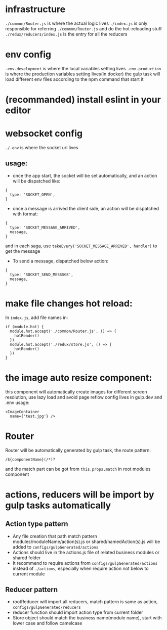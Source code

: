 # infrastructure
``./common/Router.js`` is where the actual logic lives
``./index.js`` is only responsible for referring ``./common/Router.js`` and do the hot-reloading stuff
``./redux/reducers/index.js`` is the entry for all the reducers

# env config
``.env.development`` is where the local variables setting lives
``.env.production`` is where the production variables setting lives(in docker)
the gulp task will load different env files according to the npm command that start it

# (recommanded) install eslint in your editor

# websocket config
``./.env`` is where the socket url lives
## usage:
* once the app start, the socket will be set automatically, and an action will be dispatched like:
```
{
  type: 'SOCKET_OPEN',
}
```

* once a message is arrived the client side, an action will be dispatched with format:
```
{
  type: 'SOCKET_MESSAGE_ARRIVED',
  message,
}
```
and in each saga, use ``takeEvery('SOCKET_MESSAGE_ARRIVED', handler)`` to get the message

* To send a message, dispatched below action:
```
{
  type: 'SOCKET_SEND_MESSSGE',
  message,
}
```

# make file changes hot reload:
In ``index.js``, add file names in:
```
if (module.hot) {
  module.hot.accept('./common/Router.js', () => {
    hotRender()
  })
  module.hot.accept('./redux/store.js', () => {
    hotRender()
  })
}
```

# the image auto resize component:
this component will automatically create images for different screen resolution, use lazy load and avoid page reflow
config lives in gulp.dev and .env
usage:
```
<ImageContainer
  name={'test.jpg'} />
```

# Router
Router will be automatically generated by gulp task, the route pattern:
```
/${componentName}(/*)?
```
and the match part can be got from ``this.props.match`` in root modules component

# actions, reducers will be import by gulp tasks automatically

## Action type pattern
* Any file creation that path match pattern modules/moduleName/action(s).js or shared/namedAction(s).js will be added to ``configs/gulpGenerated/actions``
* Actions should live in the actions.js file of related business modules or shared folder
* It recommend to require actions from ``configs/gulpGenerated/actions`` instead of ``./actions``, especially when require action not below to current module

## Reducer pattern
* rootReducer will import all reducers, match pattern is same as action, ``configs/gulpGenerated/reducers``
* reducer function should import action type from current folder
* Store object should match the business name(module name), start with lower case and follow camelcase
